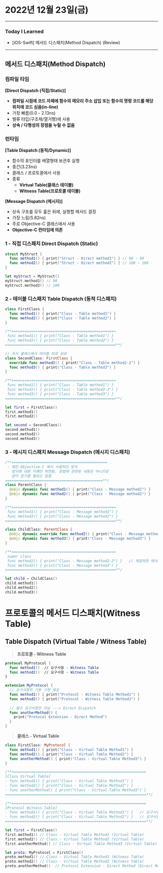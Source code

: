 # 2022년 12월 23일(금)

----

### Today I Learned 

- [iOS-Swift] 메서드 디스패치(Method Dispatch) (Review)

---

## 메서드 디스패치(Method Dispatch)

### 컴파일 타임

**[Direct Dispatch (직접/Static)]**

- **컴파일 시점에 코드 자체에 함수의 메모리 주소 삽입 또는 함수의 명령 코드를 해당 위치에 코드 심음(in-line)**
- 가장 빠름(0.0 - 2.13ns)
- 벨류 타입(구조체/열거형)에 사용
- **상속 / 다형성의 장점을 누릴 수 없음**

### 런타임

**[Table Dispatch (동적/Dynamic)]**

- 함수의 포인터를 배열형태 보관후 실행
- 중간(3.23ns)
- 클래스 / 프로토콜에서 사용
- 종류
  - **Virtual Table(클래스 테이블)**
  - **Witness Table(프로토콜 테이블)**

**[Message Dispatch (메시지)]**

- 상속 구조를 모두 훑은 뒤에, 실행할 메서드 결정
- 가장 느림(5.82ns)
- 주로 Objective-C 클래스에서 사용
- **Objective-C 런타임에 의존**

### 1 - 직접 디스패치 Direct Dispatch (Static)

```swift
struct MyStruct {
  func method1() { print("Struct - Direct method1") } // 90 ~ 99
  func method2() { print("Struct - Direct method2") } // 100 ~ 109 
}

let myStruct = MyStruct() 
myStruct.method1() // 90 
myStruct.method2() // 100 
```

### 2 - 테이블 디스패치 Table Dispatch (동적 디스패치)

```swift
class FirstClass {
  func method1() { print("Class - Table method1") }
  func method2() { print("Class - Table method2") }
}

/**================================================
 func method1() { print("Class - Table method1") }
 func method2() { print("Class - Table method2") }
===================================================**/

// 자식 클래스에서 테이블 따로 보유 
class SecondClass: FirstClass {
  override func method2() { print("Class - Table method2-2") }
  func method3() { print("Class - Table method3") }
}

/**================================================
 func method1() { print("Class - Table method1") }
 func method2() { print("Class - Table method2-2") }
 func method3() { print("Class - Table method3") }
===================================================**/

let first = FirstClass() 
first.method1() 
first.method2() 

let second = SecondClass()
second.method1()
second.method2()
second.method3() 
```

### 3 - 메시지 디스패치 Message Dispatch (메시지 디스패치)

```swift
/**============================================
 - 예전 Objective-C 에서 사용하던 방식
 - 방식에 대한 이해만 하면됨. 문법에 관련된 내용은 아니므로
   굳이 암기할 필요는 없음
=============================================**/
class ParentClass {
  @objc dynamic func method1() { print("Class - Message method1") }
  @objc dynamic func method2() { print("Class - Message method2") }
}

/**================================================
 func method1() { print("Class - Message method1") }
 func method2() { print("Class - Message method2") }
===================================================**/

class ChildClass: ParentClass {
  @objc dynamic override func method2() { print("Class - Message method2-2") }
  @objc dynamic func method3() { print("Class - Message method3") }
}

/**================================================
 super class
 func method2() { print("Class - Message method2-2") }   // 재정의한 메서드는 다시 주소가짐
 func method2() { print("Class - Message method3") }
===================================================**/

let child = ChildClass()
child.method1() 
child.method2() 
child.method3()
```



# 프로토콜의 메서드 디스패치(Witness Table)

## Table Dispatch (Virtual Table / Witness Table)

> **프로토콜 - Witness Table**

```swift
protocol MyProtocol {
  func method1()  // 요구사항 - Witness Table
  func method2()  // 요구사항 - Witness Table
}

extension MyProtocol {
  // 요구사항의 기본 구현 제공 
  func method1() { print("Protocol - Witness Table Method1") }
  func method2() { print("Protocol - Witness Table Method2") }
 	
  // 필수 요구사항은 아님 ---> Direct Dispatch
  func anotherMethod() {
    print("Protocol Extension - Direct Method")
  }
}
```

> **클래스 - Virtual Table**

```swift
class FirstClass: MyProtocol {
  func method1() { print("Class - Virtual Table Method1") }
  func method2() { print("Class - Virtual Table Method2") }
  func anotherMethod() { print("Class - Virtual Table Method3") }
}

/**==============================================================
[Class Virtual Table]
- func method1() { print("Class - Virtual Table Method1") }
- func method2() { print("Class - Virtual Table Method2") }
- func anotherMothod() { print("Class - Virtual Table Method3") }
=================================================================**/

/**==============================================================
[Protocol Witness Table]
- func method1() { print("Class - Virtual Table Method1") }   // 요구사항 - 우선순위 반영⭐️
- func method2() { print("Class - Virtual Table Method2") }   // 요구사항 - 우선순위 반영⭐️
=================================================================**/

let first = FirstClass()
first.method1() // Class - Virtual Table Method1 (Virtual Table)
first.method2() // Class - Virtual Table Method2 (Virtual Table)
first.anotherMethod() // Class - Virtual Table Method3 (Virtual Table)

let proto: MyProtocol = FirstClass()
proto.method1() // Class - Virtual Table Method1 (Witness Table)
proto.method2() // Class - Virtual Table Method2 (Witness Table)
proto.anotherMethod()  // Protocol Extension - Direct Method (Direct Method)
```